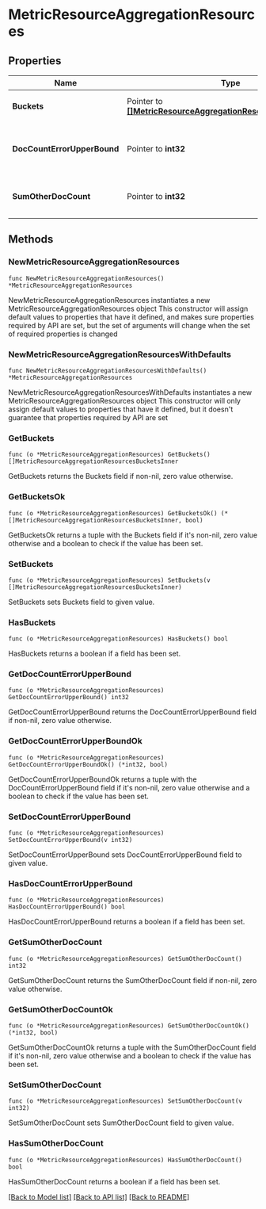 # MetricResourceAggregationResources

## Properties

Name | Type | Description | Notes
------------ | ------------- | ------------- | -------------
**Buckets** | Pointer to [**[]MetricResourceAggregationResourcesBucketsInner**](MetricResourceAggregationResourcesBucketsInner.md) | Array of unqiue resources | [optional] 
**DocCountErrorUpperBound** | Pointer to **int32** | Upper bound of error in document count | [optional] 
**SumOtherDocCount** | Pointer to **int32** | Sum of other document counts | [optional] 

## Methods

### NewMetricResourceAggregationResources

`func NewMetricResourceAggregationResources() *MetricResourceAggregationResources`

NewMetricResourceAggregationResources instantiates a new MetricResourceAggregationResources object
This constructor will assign default values to properties that have it defined,
and makes sure properties required by API are set, but the set of arguments
will change when the set of required properties is changed

### NewMetricResourceAggregationResourcesWithDefaults

`func NewMetricResourceAggregationResourcesWithDefaults() *MetricResourceAggregationResources`

NewMetricResourceAggregationResourcesWithDefaults instantiates a new MetricResourceAggregationResources object
This constructor will only assign default values to properties that have it defined,
but it doesn't guarantee that properties required by API are set

### GetBuckets

`func (o *MetricResourceAggregationResources) GetBuckets() []MetricResourceAggregationResourcesBucketsInner`

GetBuckets returns the Buckets field if non-nil, zero value otherwise.

### GetBucketsOk

`func (o *MetricResourceAggregationResources) GetBucketsOk() (*[]MetricResourceAggregationResourcesBucketsInner, bool)`

GetBucketsOk returns a tuple with the Buckets field if it's non-nil, zero value otherwise
and a boolean to check if the value has been set.

### SetBuckets

`func (o *MetricResourceAggregationResources) SetBuckets(v []MetricResourceAggregationResourcesBucketsInner)`

SetBuckets sets Buckets field to given value.

### HasBuckets

`func (o *MetricResourceAggregationResources) HasBuckets() bool`

HasBuckets returns a boolean if a field has been set.

### GetDocCountErrorUpperBound

`func (o *MetricResourceAggregationResources) GetDocCountErrorUpperBound() int32`

GetDocCountErrorUpperBound returns the DocCountErrorUpperBound field if non-nil, zero value otherwise.

### GetDocCountErrorUpperBoundOk

`func (o *MetricResourceAggregationResources) GetDocCountErrorUpperBoundOk() (*int32, bool)`

GetDocCountErrorUpperBoundOk returns a tuple with the DocCountErrorUpperBound field if it's non-nil, zero value otherwise
and a boolean to check if the value has been set.

### SetDocCountErrorUpperBound

`func (o *MetricResourceAggregationResources) SetDocCountErrorUpperBound(v int32)`

SetDocCountErrorUpperBound sets DocCountErrorUpperBound field to given value.

### HasDocCountErrorUpperBound

`func (o *MetricResourceAggregationResources) HasDocCountErrorUpperBound() bool`

HasDocCountErrorUpperBound returns a boolean if a field has been set.

### GetSumOtherDocCount

`func (o *MetricResourceAggregationResources) GetSumOtherDocCount() int32`

GetSumOtherDocCount returns the SumOtherDocCount field if non-nil, zero value otherwise.

### GetSumOtherDocCountOk

`func (o *MetricResourceAggregationResources) GetSumOtherDocCountOk() (*int32, bool)`

GetSumOtherDocCountOk returns a tuple with the SumOtherDocCount field if it's non-nil, zero value otherwise
and a boolean to check if the value has been set.

### SetSumOtherDocCount

`func (o *MetricResourceAggregationResources) SetSumOtherDocCount(v int32)`

SetSumOtherDocCount sets SumOtherDocCount field to given value.

### HasSumOtherDocCount

`func (o *MetricResourceAggregationResources) HasSumOtherDocCount() bool`

HasSumOtherDocCount returns a boolean if a field has been set.


[[Back to Model list]](../README.md#documentation-for-models) [[Back to API list]](../README.md#documentation-for-api-endpoints) [[Back to README]](../README.md)


